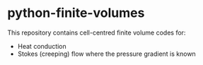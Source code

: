 # python-finite-volumes

This repository contains cell-centred finite volume codes for:

- Heat conduction
- Stokes (creeping) flow where the pressure gradient is known